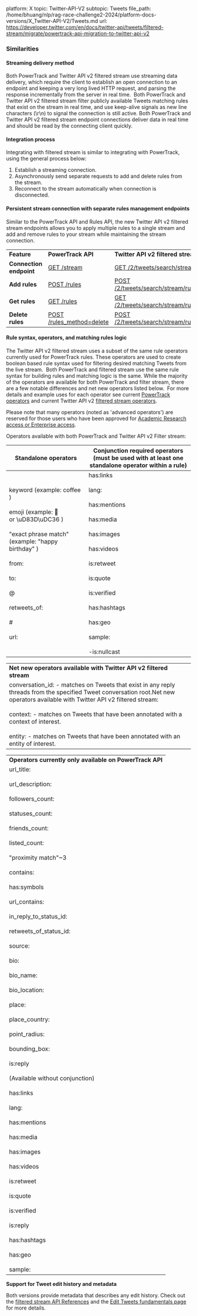 platform: X
topic: Twitter-API-V2
subtopic: Tweets
file_path: /home/bhuang/nlp/rag-race-challenge2-2024/platform-docs-versions/X_Twitter-API-V2/Tweets.md
url: https://developer.twitter.com/en/docs/twitter-api/tweets/filtered-stream/migrate/powertrack-api-migration-to-twitter-api-v2


### Similarities

#### Streaming delivery method

Both PowerTrack and Twitter API v2 filtered stream use streaming data delivery, which require the client to establish an open connection to an endpoint and keeping a very long lived HTTP request, and parsing the response incrementally from the server in real time.  Both PowerTrack and Twitter API v2 filtered stream filter publicly available Tweets matching rules that exist on the stream in real time, and use keep-alive signals as new line characters (\\r\\n) to signal the connection is still active. Both PowerTrack and Twitter API v2 filtered stream endpoint connections deliver data in real time and should be read by the connecting client quickly.  

#### Integration process

Integrating with filtered stream is similar to integrating with PowerTrack, using the general process below:

1. Establish a streaming connection.
2. Asynchronously send separate requests to add and delete rules from the stream.
3. Reconnect to the stream automatically when connection is disconnected.

#### Persistent stream connection with separate rules management endpoints

Similar to the PowerTrack API and Rules API, the new Twitter API v2 filtered stream endpoints allows you to apply multiple rules to a single stream and add and remove rules to your stream while maintaining the stream connection.

|     |     |     |
| --- | --- | --- |
| **Feature** | **PowerTrack API** | **Twitter API v2 filtered stream** |
| **Connection endpoint** | [GET /stream](https://developer.twitter.com/en/docs/twitter-api/enterprise/powertrack-api/api-reference/powertrack-stream.html) | [GET /2/tweets/search/stream](https://developer.twitter.com/en/docs/twitter-api/tweets/filtered-stream/api-reference/get-tweets-search-stream.html) |
| **Add rules** | [POST /rules](https://developer.twitter.com/en/docs/twitter-api/enterprise/powertrack-api/api-reference/powertrack-rules.html#AddRules) | [POST /2/tweets/search/stream/rules](https://developer.twitter.com/en/docs/twitter-api/tweets/filtered-stream/api-reference/post-tweets-search-stream-rules.html) |
| **Get rules** | [GET /rules](https://developer.twitter.com/en/docs/twitter-api/enterprise/powertrack-api/api-reference/powertrack-rules.html#ListRules) | [GET /2/tweets/search/stream/rules](https://developer.twitter.com/en/docs/twitter-api/tweets/filtered-stream/api-reference/get-tweets-search-stream-rules.html) |
| **Delete rules** | [POST /rules\_method=delete](https://developer.twitter.com/en/docs/twitter-api/enterprise/powertrack-api/api-reference/powertrack-rules.html#DeleteRules) | [POST /2/tweets/search/stream/rules](https://developer.twitter.com/en/docs/twitter-api/tweets/filtered-stream/api-reference/post-tweets-search-stream-rules.html) |

#### Rule syntax, operators, and matching rules logic

The Twitter API v2 filtered stream uses a subset of the same rule operators currently used for PowerTrack rules. These operators are used to create boolean based rule syntax used for filtering desired matching Tweets from the live stream.  Both PowerTrack and filtered stream use the same rule syntax for building rules and matching logic is the same. While the majority of the operators are available for both PowerTrack and filter stream, there are a few notable differences and net new operators listed below.  For more details and example uses for each operator see current [PowerTrack operators](https://developer.twitter.com/en/docs/twitter-api/enterprise/powertrack-api/guides/operators.html) and current Twitter API v2 [filtered stream operators](https://developer.twitter.com/en/docs/twitter-api/tweets/filtered-stream/integrate/build-a-rule.html). 

Please note that many operators (noted as 'advanced operators') are reserved for those users who have been approved for [Academic Research access or Enterprise access](https://developer.twitter.com/en/docs/twitter-api/getting-started/about-twitter-api#v2-access-level).

Operators available with both PowerTrack and Twitter API v2 Filter stream:

| **Standalone operators** | **Conjunction required operators (must be used with at least one standalone operator within a rule)** |
| --- | --- |
| keyword (example: coffee )<br><br>emoji (example: 🐶 or \\uD83D\\uDC36 )<br><br>"exact phrase match" (example: "happy birthday" )<br><br>from:<br><br>to:<br><br>@<br><br>retweets\_of:<br><br>#<br><br>url: | has:links<br><br>lang:<br><br>has:mentions<br><br>has:media<br><br>has:images<br><br>has:videos<br><br>is:retweet<br><br>is:quote<br><br>is:verified<br><br>has:hashtags<br><br>has:geo<br><br>sample:<br><br>\-is:nullcast |

|     |
| --- |
| **Net new operators available with Twitter API v2 filtered stream** |
| conversation\_id: - matches on Tweets that exist in any reply threads from the specified Tweet conversation root.Net new operators available with Twitter API v2 filtered stream:<br><br>context: - matches on Tweets that have been annotated with a context of interest. <br><br>entity: - matches on Tweets that have been annotated with an entity of interest. |

|     |
| --- |
| **Operators currently only available on PowerTrack API** |
| url\_title:<br><br>url\_description:<br><br>followers\_count:<br><br>statuses\_count:<br><br>friends\_count:<br><br>listed\_count:<br><br>"proximity match"~3<br><br>contains:<br><br>has:symbols<br><br>url\_contains:<br><br>in\_reply\_to\_status\_id:<br><br>retweets\_of\_status\_id:<br><br>source:<br><br>bio:<br><br>bio\_name:<br><br>bio\_location:<br><br>place:<br><br>place\_country:<br><br>point\_radius:<br><br>bounding\_box:<br><br>is:reply<br><br>(Available without conjunction)<br><br>has:links<br><br>lang:<br><br>has:mentions<br><br>has:media<br><br>has:images<br><br>has:videos<br><br>is:retweet<br><br>is:quote<br><br>is:verified<br><br>is:reply<br><br>has:hashtags<br><br>has:geo<br><br>sample: |

**Support for Tweet edit history and metadata**  

Both versions provide metadata that describes any edit history. Check out the [filtered stream API References](https://developer.twitter.com/en/docs/twitter-api/tweets/filtered-stream/api-reference) and the [Edit Tweets fundamentals page](https://developer.twitter.com/en/docs/twitter-api/edit-tweets) for more details.